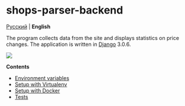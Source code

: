 # shops-parser-backend

[Русский](docs/ru/README.md) | **English**

The program collects data from the site and displays statistics on price changes. 
The application is written in [Django](https://www.djangoproject.com/) 3.0.6.

<img src="docs/img/image.jpg">

**Contents**

- [Environment variables](docs/en/enviroment.md)
- [Setup with Virtualenv](docs/en/virtualenv.md)
- [Setup with Docker](docs/en/docker.md)
- [Tests](docs/en/tests.md)

